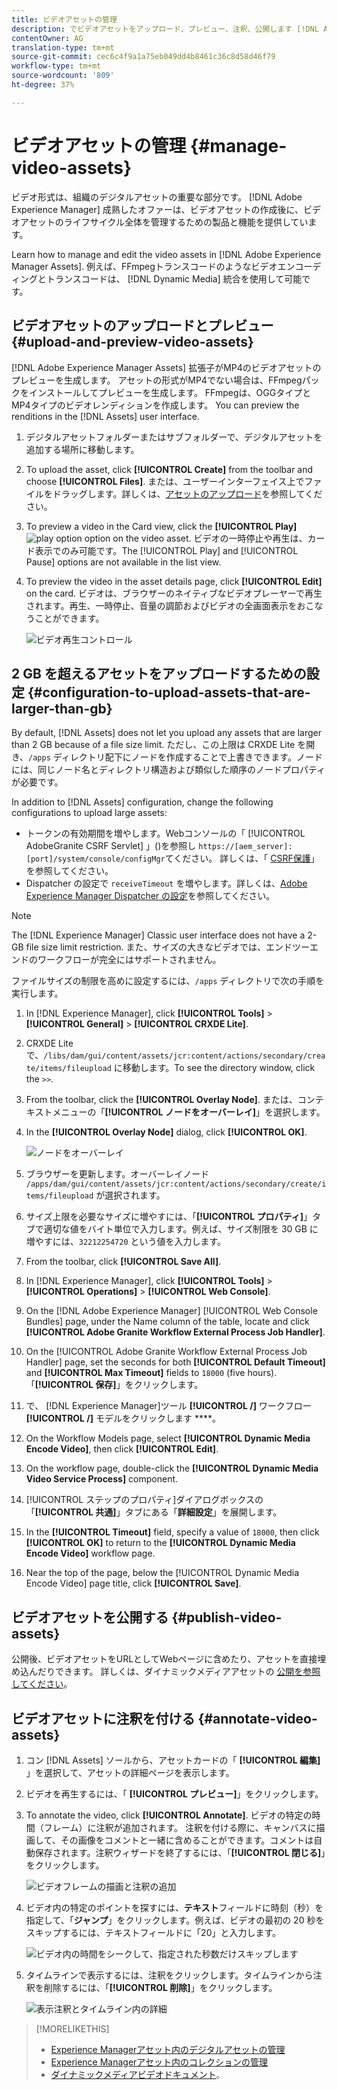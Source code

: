 ```yaml
---
title: ビデオアセットの管理
description: でビデオアセットをアップロード、プレビュー、注釈、公開します [!DNL Adobe Experience Manager]。
contentOwner: AG
translation-type: tm+mt
source-git-commit: cec6c4f9a1a75eb049dd4b8461c36c8d58d46f79
workflow-type: tm+mt
source-wordcount: '809'
ht-degree: 37%

---
```



# ビデオアセットの管理 {#manage-video-assets}

ビデオ形式は、組織のデジタルアセットの重要な部分です。 [!DNL Adobe Experience Manager] 成熟したオファーは、ビデオアセットの作成後に、ビデオアセットのライフサイクル全体を管理するための製品と機能を提供しています。

Learn how to manage and edit the video assets in [!DNL Adobe Experience Manager Assets]. 例えば、FFmpegトランスコードのようなビデオエンコーディングとトランスコードは、 [!DNL Dynamic Media] 統合を使用して可能です。

## ビデオアセットのアップロードとプレビュー {#upload-and-preview-video-assets}

[!DNL Adobe Experience Manager Assets] 拡張子がMP4のビデオアセットのプレビューを生成します。 アセットの形式がMP4でない場合は、FFmpegパックをインストールしてプレビューを生成します。 FFmpegは、OGGタイプとMP4タイプのビデオレンディションを作成します。 You can preview the renditions in the [!DNL Assets] user interface.

1. デジタルアセットフォルダーまたはサブフォルダーで、デジタルアセットを追加する場所に移動します。
1. To upload the asset, click **[!UICONTROL Create]** from the toolbar and choose **[!UICONTROL Files]**. または、ユーザーインターフェイス上でファイルをドラッグします。詳しくは、[アセットのアップロード](manage-assets.md#uploading-assets)を参照してください。
1. To preview a video in the Card view, click the **[!UICONTROL Play]** ![play option](assets/do-not-localize/play.png) option on the video asset. ビデオの一時停止や再生は、カード表示でのみ可能です。The [!UICONTROL Play] and [!UICONTROL Pause] options are not available in the list view.

1. To preview the video in the asset details page, click **[!UICONTROL Edit]** on the card. ビデオは、ブラウザーのネイティブなビデオプレーヤーで再生されます。再生、一時停止、音量の調節およびビデオの全画面表示をおこなうことができます。

   ![ビデオ再生コントロール](assets/video-playback-controls.png)

## 2 GB を超えるアセットをアップロードするための設定 {#configuration-to-upload-assets-that-are-larger-than-gb}

By default, [!DNL Assets] does not let you upload any assets that are larger than 2 GB because of a file size limit. ただし、この上限は CRXDE Lite を開き、`/apps` ディレクトリ配下にノードを作成することで上書きできます。ノードには、同じノード名とディレクトリ構造および類似した順序のノードプロパティが必要です。

In addition to [!DNL Assets] configuration, change the following configurations to upload large assets:

* トークンの有効期間を増やします。Webコンソールの「 [!UICONTROL AdobeGranite CSRF Servlet] 」()を参照し `https://[aem_server]:[port]/system/console/configMgr`てください。 詳しくは、「 [CSRF保護](/help/sites-developing/csrf-protection.md)」を参照してください。
* Dispatcher の設定で `receiveTimeout` を増やします。詳しくは、[Adobe Experience Manager Dispatcher の設定](https://docs.adobe.com/content/help/ja-JP/experience-manager-dispatcher/using/configuring/dispatcher-configuration.html#renders-options)を参照してください。

>[!NOTE]
>
>The [!DNL Experience Manager] Classic user interface does not have a 2-GB file size limit restriction. また、サイズの大きなビデオでは、エンドツーエンドのワークフローが完全にはサポートされません。

ファイルサイズの制限を高めに設定するには、`/apps` ディレクトリで次の手順を実行します。

1. In [!DNL Experience Manager], click **[!UICONTROL Tools]** > **[!UICONTROL General]** > **[!UICONTROL CRXDE Lite]**.
1. CRXDE Lite で、`/libs/dam/gui/content/assets/jcr:content/actions/secondary/create/items/fileupload` に移動します。To see the directory window, click the `>>`.
1. From the toolbar, click the **[!UICONTROL Overlay Node]**. または、コンテキストメニューの「**[!UICONTROL ノードをオーバーレイ]**」を選択します。
1. In the **[!UICONTROL Overlay Node]** dialog, click **[!UICONTROL OK]**.

   ![ノードをオーバーレイ](assets/overlay-node-path.png)

1. ブラウザーを更新します。オーバーレイノード `/apps/dam/gui/content/assets/jcr:content/actions/secondary/create/items/fileupload` が選択されます。
1. サイズ上限を必要なサイズに増やすには、「**[!UICONTROL プロパティ]**」タブで適切な値をバイト単位で入力します。例えば、サイズ制限を 30 GB に増やすには、`32212254720` という値を入力します。

1. From the toolbar, click **[!UICONTROL Save All]**.
1. In [!DNL Experience Manager], click **[!UICONTROL Tools]** > **[!UICONTROL Operations]** > **[!UICONTROL Web Console]**.
1. On the [!DNL Adobe Experience Manager] [!UICONTROL Web Console Bundles] page, under the Name column of the table, locate and click **[!UICONTROL Adobe Granite Workflow External Process Job Handler]**.
1. On the [!UICONTROL Adobe Granite Workflow External Process Job Handler] page, set the seconds for both **[!UICONTROL Default Timeout]** and **[!UICONTROL Max Timeout]** fields to `18000` (five hours). 「**[!UICONTROL 保存]**」をクリックします。
1. で、 [!DNL Experience Manager]ツール **[!UICONTROL /]** ワークフロー **[!UICONTROL /]** モデルをクリックします ****。
1. On the Workflow Models page, select **[!UICONTROL Dynamic Media Encode Video]**, then click **[!UICONTROL Edit]**.
1. On the workflow page, double-click the **[!UICONTROL Dynamic Media Video Service Process]** component.
1. [!UICONTROL ステップのプロパティ]ダイアログボックスの「**[!UICONTROL 共通]**」タブにある「**詳細設定**」を展開します。
1. In the **[!UICONTROL Timeout]** field, specify a value of `18000`, then click **[!UICONTROL OK]** to return to the **[!UICONTROL Dynamic Media Encode Video]** workflow page.
1. Near the top of the page, below the [!UICONTROL Dynamic Media Encode Video] page title, click **[!UICONTROL Save]**.

## ビデオアセットを公開する {#publish-video-assets}

公開後、ビデオアセットをURLとしてWebページに含めたり、アセットを直接埋め込んだりできます。 詳しくは、ダイナミックメディアアセットの [公開を参照してください](/help/assets/publishing-dynamicmedia-assets.md)。

## ビデオアセットに注釈を付ける {#annotate-video-assets}

1. コン [!DNL Assets] ソールから、アセットカードの「 **[!UICONTROL 編集]** 」を選択して、アセットの詳細ページを表示します。
1. ビデオを再生するには、「 **[!UICONTROL プレビュー]**」をクリックします。
1. To annotate the video, click **[!UICONTROL Annotate]**. ビデオの特定の時間（フレーム）に注釈が追加されます。 注釈を付ける際に、キャンバスに描画して、その画像をコメントと一緒に含めることができます。コメントは自動保存されます。注釈ウィザードを終了するには、「**[!UICONTROL 閉じる]**」をクリックします。

   ![ビデオフレームの描画と注釈の追加](assets/annotate-video.png)

1. ビデオ内の特定のポイントを探すには、**テキスト**&#x200B;フィールドに時刻（秒）を指定して、「**ジャンプ**」をクリックします。例えば、ビデオの最初の 20 秒をスキップするには、テキストフィールドに「20」と入力します。

   ![ビデオ内の時間をシークして、指定された秒数だけスキップします](assets/seek-in-video.png)

1. タイムラインで表示するには、注釈をクリックします。タイムラインから注釈を削除するには、「**[!UICONTROL 削除]**」をクリックします。

   ![表示注釈とタイムライン内の詳細](assets/timeline-view-annotation.png)

>[!MORELIKETHIS]
>
>* [Experience Managerアセット内のデジタルアセットの管理](/help/assets/manage-assets.md)
>* [Experience Managerアセット内のコレクションの管理](/help/assets/manage-collections.md)
>* [ダイナミックメディアビデオドキュメント](/help/assets/video.md)。

